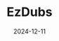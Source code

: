 ---  
layout: startup_page  
title: "EzDubs"  
id: "ezdubs.ai"  
permalink: "/ezdubsezdubs.ai12112024/"  
website: "https://www.ezdubs.ai/"  
funding_round: "Seed"  
funding_amount: "$4.2M"  
investors: "Venture Highway, Jared Friedman, Amjad Masad, Michele Catasta, Qasar Younis, Ben Firshman"  
about: "EzDubs provides a real-time translation app for calls, voice messages, and text in over 30 languages. It addresses the limitations of existing translation tools by offering seamless communication across language barriers, focusing on person-to-person interactions rather than just text translation. The app utilizes voice cloning technology to preserve emotional nuances during translation."  
markets: "AI, Translation, Audio, Machine Learning, Real Time"  
hq: "San Francisco, California, United States"  
founded_year: "2022"  
linkedin: "https://www.linkedin.com/company/ezdubs"  
twitter: "https://twitter.com/ezdubs_bot"  
instagram: ""  
facebook: ""  
crunchbase: "https://www.crunchbase.com/organization/ezdubs"  
pitchbook: "https://pitchbook.com/profiles/company/520698-25"  

date_display: "11-Dec-2024"  
date: "2024-12-11"

# SEO Optimization  
meta_title: "EzDubs - Seed Funding ($4.2M)"  
meta_description: "EzDubs, EzDubs provides a real-time translation app for calls, voice messages, and text in over 30 languages. It addresses the limitations of existing transla..."  
meta_keywords: "EzDubs, AI, Translation, Audio, Machine Learning, Real Time, Seed funding"  
canonical_url: "https://startup.projectstartups.com/ezdubsezdubs.ai12112024/"  
---